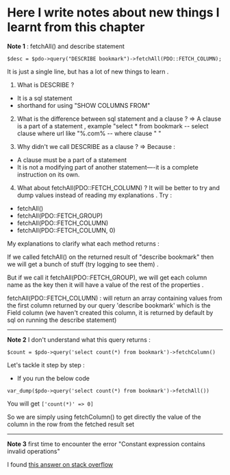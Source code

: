 # Here I write notes about new things I learnt from this chapter

**Note 1** : fetchAll() and describe statement
```
$desc = $pdo->query("DESCRIBE bookmark")->fetchAll(PDO::FETCH_COLUMN);
```

It is just a single line, but has a lot of new things to learn . 

1. What is DESCRIBE ?
  - It is a sql statement 
  - shorthand for using "SHOW COLUMNS FROM"

2. What is the difference between sql statement and a clause ?
=> A clause is a part of a statement , example
 "select * from bookmark -- select clause
 where url like "%.com% -- where clause
 " " 

3. Why didn't we call DESCRIBE as a clause ?
=> Because : 
- A clause must be a part of a statement 
- It is not a modifying part of another statement—-it is a complete instruction on its own.

4. What about fetchAll(PDO::FETCH_COLUMN) ?
It will be better to try and dump values instead of reading my
explanations . 
Try : 
- fetchAll()
- fetchAll(PDO::FETCH_GROUP)
- fetchAll(PDO::FETCH_COLUMN)
- fetchAll(PDO::FETCH_COLUMN, 0)

My explanations to clarify what each method returns : 

If we called fetchAll() on the returned result of "describe
bookmark" then we will get a bunch of stuff (try logging to
see them) .

But if we call it fetchAll(PDO::FETCH_GROUP), we will get
each column name as the key then it will have a value of the
rest of the properties . 

fetchAll(PDO::FETCH_COLUMN) : will return an array containing
values from the first column returned by our query 'describe
bookmark' which is the Field column (we haven't created this
column, it is returned by default by sql on running the
describe statement)

___
**Note 2** I don't understand what this query returns : 
```
$count = $pdo->query('select count(*) from bookmark')->fetchColumn()
```

Let's tackle it step by step : 
- If you run the below code 
```
var_dump($pdo->query('select count(*) from bookmark')->fetchAll())
```
You will get ```['count(*)' => 0]```

So we are simply using fetchColumn() to get directly the value of
the column in the row from the fetched result set 

___
**Note 3** first time to encounter the error "Constant expression
contains invalid operations"

I found [this answer on stack overflow](https://stackoverflow.com/questions/40171546/php-error-fatal-error-constant-expression-contains-invalid-operations)